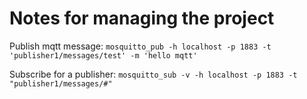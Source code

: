 # Notes for managing the project

Publish mqtt message:
`mosquitto_pub -h localhost -p 1883 -t 'publisher1/messages/test' -m 'hello mqtt' `

Subscribe for a publisher:
`mosquitto_sub -v -h localhost -p 1883 -t "publisher1/messages/#"`
